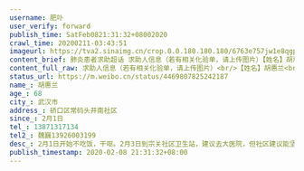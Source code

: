 ```yaml
---
username: 肥卟
user_verify: forward
publish_time: SatFeb0821:31:32+08002020
crawl_time: 20200211-03:43:51
imageurl: https://tva2.sinaimg.cn/crop.0.0.180.180.180/6763e757jw1e8qgp5bmzyj2050050aa8.jpg?KID=imgbed,tva&Expires=1581373861&ssig=Zz81my6Wtw,http://n.sinaimg.cn/photo/5213b46e/20181127/timeline_card_small_super_default.png,https://wx1.sinaimg.cn/orj360/6763e757gy1gbpb1yls8sj21q83287wi.jpg,https://wx4.sinaimg.cn/orj360/6763e757gy1gbpb20jlbpj21q8328qv5.jpg,https://wx2.sinaimg.cn/orj360/6763e757gy1gbpb22z3noj21q83281ky.jpg,https://wx3.sinaimg.cn/orj360/6763e757gy1gbpb2529zij21q8328qv5.jpg,https://wx1.sinaimg.cn/orj360/6763e757gy1gbpb27rebdj21q8328b2a.jpg
content_brief: 肺炎患者求助超话 求助人信息（若有相关化验单，请上传图片）【姓名】胡惠兰【年龄】68【所在城市】武汉市【所在小区、社区】硚口区常码头井南社区【患病时间】2月1日【联系方式】13871317134【其他紧急联系人】魏巍 13926003199【病情描述】2月1日开始不吃饭，干呕。2月3日到宗关社区卫生 ...全文
content_full_raw: 求助人信息（若有相关化验单，请上传图片）<br/>【姓名】胡惠兰<br/>【年龄】68<br/>【所在城市】武汉市<br/>【所在小区、社区】硚口区常码头井南社区<br/>【患病时间】2月1日<br/>【联系方式】13871317134<br/>【其他紧急联系人】魏巍13926003199<br/>【病情描述】2月1日开始不吃饭，干呕。2月3日到宗关社区卫生站，建议去大医院，但社区建议能坚持就不去医院，避免感染。2月4日，依然吃不下饭，乏力。2月5日早上8:30在一医院胸痛急诊就诊，CT检查双肺感染，肺炎高度疑似，开始发烧体温37.5℃，开验血和核酸检测。2月7日拿结果确诊核酸阳性。<br/><br/>胡妈妈已经确诊了，社区回复方舱不能进去，现急求床位隔离。儿子年前回的武汉，疫情发生以来一直在做志愿者，现在儿子和爸爸都有可能感染，请求大家帮帮这一家人，万分感谢！
status_url: https://m.weibo.cn/status/4469807825242187
name_: 胡惠兰
age_: 68
city_: 武汉市
address_: 硚口区常码头井南社区
since_: 2月1日
tel_: 13871317134
tel2_: 魏巍13926003199
desc_: 2月1日开始不吃饭，干呕。2月3日到宗关社区卫生站，建议去大医院，但社区建议能坚持就不去医院，避免感染。2月4日，依然吃不下饭，乏力。2月5日早上830在一医院胸痛急诊就诊，CT检查双肺感染，肺炎高度疑似，开始发烧体温37.5℃，开验血和核酸检测。2月7日拿结果确诊核酸阳性。胡妈妈已经确诊了，社区回复方舱不能进去，现急求床位隔离。儿子年前回的武汉，疫情发生以来一直在做志愿者，现在儿子和爸爸都有可能感染，请求大家帮帮这一家人，万分感谢！
publish_timestamp: 2020-02-08 21:31:32+08:00
---
```

